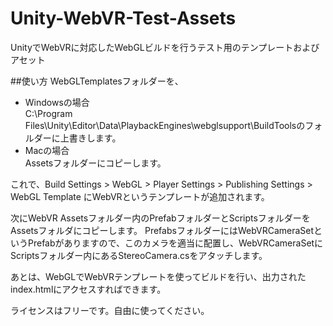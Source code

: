 # Unity-WebVR-Test-Assets
UnityでWebVRに対応したWebGLビルドを行うテスト用のテンプレートおよびアセット

##使い方
WebGLTemplatesフォルダーを、
* Windowsの場合  
  C:\Program Files\Unity\Editor\Data\PlaybackEngines\webglsupport\BuildToolsのフォルダーに上書きします。
* Macの場合  
  Assetsフォルダーにコピーします。  

これで、Build Settings > WebGL > Player Settings > Publishing Settings > WebGL Template にWebVRというテンプレートが追加されます。  

次にWebVR Assetsフォルダー内のPrefabフォルダーとScriptsフォルダーをAssetsフォルダにコピーします。
PrefabsフォルダーにはWebVRCameraSetというPrefabがありますので、このカメラを適当に配置し、WebVRCameraSetにScriptsフォルダー内にあるStereoCamera.csをアタッチします。

あとは、WebGLでWebVRテンプレートを使ってビルドを行い、出力されたindex.htmlにアクセスすればできます。


ライセンスはフリーです。自由に使ってください。
